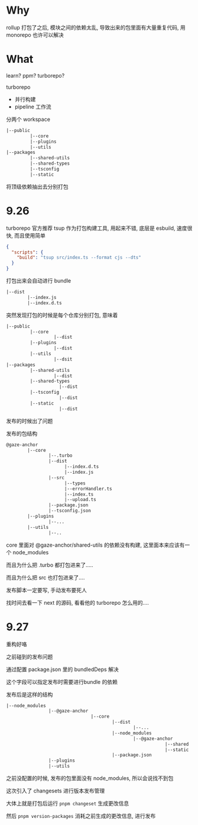 # Why

rollup 打包了之后, 模块之间的依赖太乱, 导致出来的包里面有大量重复代码, 用 monorepo 也许可以解决



# What

learn? ppm? turborepo?



turborepo

+ 并行构建
+ pipeline 工作流



分两个 workspace

```tex
|--public
		 |--core
		 |--plugins
		 |--utils
|--packages
		 |--shared-utils
		 |--shared-types
		 |--tsconfig
		 |--static
```

将顶级依赖抽出去分别打包



# 9.26

turborepo 官方推荐 tsup 作为打包构建工具, 用起来不错, 底层是 esbuild, 速度很快, 而且使用简单

```json
{
  "scripts": {
    "build": "tsup src/index.ts --format cjs --dts"
  }
}
```

打包出来会自动进行 bundle

```tex
|--dist
		|--index.js
		|--index.d.ts
```



突然发现打包的时候是每个仓库分别打包, 意味着

```tex
|--public
		 |--core
		 		  |--dist
		 |--plugins
		 		  |--dist
		 |--utils
		 		  |--dsit
|--packages
		 |--shared-utils
		 		  |--dist
		 |--shared-types
		 			|--dist
		 |--tsconfig
		 			|--dist
		 |--static
		 			|--dist
```

发布的时候出了问题

发布的包结构

```tex
@gaze-anchor
		|--core
				|--.turbo
				|--dist
					  |--index.d.ts
					  |--index.js
				|--src
					  |--types
					  |--errorHandler.ts
					  |--index.ts
					  |--upload.ts
				|--package.json
				|--tsconfig.json
		|--plugins
				|--...
		|--utils
				|--..
```

core 里面对 @gaze-anchor/shared-utils 的依赖没有构建, 这里面本来应该有一个 node_modules

而且为什么把 .turbo 都打包进来了.....

而且为什么把 src 也打包进来了....



发布脚本一定要写, 手动发布要死人

找时间去看一下 next 的源码, 看看他的 turborepo 怎么用的....





# 9.27

重构好咯

之前碰到的发布问题

通过配置 package.json 里的 bundledDeps 解决

这个字段可以指定发布时需要进行bundle 的依赖

发布后是这样的结构

```tex
|--node_modules
				|--@gaze-anchor
								|--core
										|--dist
												|--...
										|--node_modules
												|--@gaze-anchor
															|--shared
															|--static
										|--package.json
                |--plugins
                |--utils
```

之前没配置的时候, 发布的包里面没有 node_modules, 所以会说找不到包





这次引入了 changesets 进行版本发布管理

大体上就是打包后运行 `pnpm changeset` 生成更改信息

然后 `pnpm version-packages` 消耗之前生成的更改信息, 进行发布

